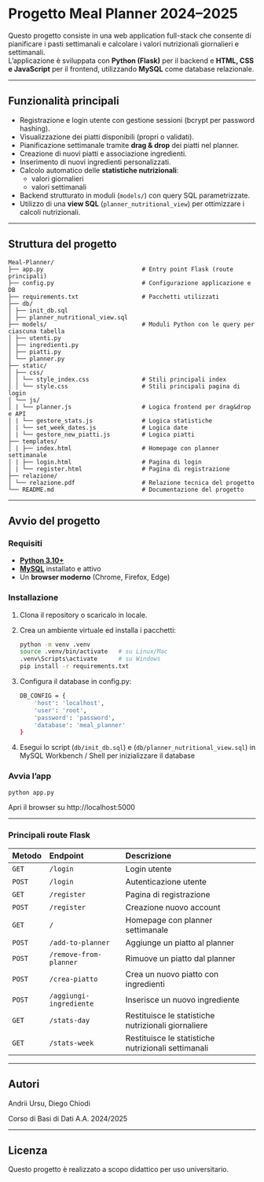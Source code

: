 # Progetto Meal Planner 2024–2025

Questo progetto consiste in una web application full-stack che consente di pianificare i pasti settimanali e calcolare i valori nutrizionali giornalieri e settimanali.  
L’applicazione è sviluppata con **Python (Flask)** per il backend e **HTML, CSS e JavaScript** per il frontend, utilizzando **MySQL** come database relazionale.

---

## Funzionalità principali

- Registrazione e login utente con gestione sessioni (bcrypt per password hashing).
- Visualizzazione dei piatti disponibili (propri o validati).
- Pianificazione settimanale tramite **drag & drop** dei piatti nel planner.
- Creazione di nuovi piatti e associazione ingredienti.
- Inserimento di nuovi ingredienti personalizzati.
- Calcolo automatico delle **statistiche nutrizionali**:
  - valori giornalieri
  - valori settimanali
- Backend strutturato in moduli (`models/`) con query SQL parametrizzate.
- Utilizzo di una **view SQL** (`planner_nutritional_view`) per ottimizzare i calcoli nutrizionali.

---

## Struttura del progetto

    Meal-Planner/
    ├── app.py                            # Entry point Flask (route principali)
    ├── config.py                         # Configurazione applicazione e DB
    ├── requirements.txt                  # Pacchetti utilizzati
    ├── db/
    │ ├── init_db.sql
    │ ├── planner_nutritional_view.sql
    ├── models/                           # Moduli Python con le query per ciascuna tabella
    │ ├── utenti.py
    │ ├── ingredienti.py
    │ ├── piatti.py
    │ └── planner.py
    ├── static/
    │ ├── css/
    │ │ └── style_index.css               # Stili principali index
    │ │ └── style.css                     # Stili principali pagina di login
    │ └── js/
    │ | └── planner.js                    # Logica frontend per drag&drop e API
    │ | └── gestore_stats.js              # Logica statistiche
    │ | └── set_week_dates.js             # Logica date
    │ | └── gestore_new_piatti.js         # Logica piatti
    ├── templates/
    │ | ├── index.html                    # Homepage con planner settimanale
    │ | ├── login.html                    # Pagina di login
    │ | └── register.html                 # Pagina di registrazione
    ├── relazione/
    │ └── relazione.pdf                   # Relazione tecnica del progetto
    └── README.md                         # Documentazione del progetto

---

## Avvio del progetto

### Requisiti

- **[Python 3.10+](https://www.python.org/)**  
- **[MySQL](https://www.mysql.com/)** installato e attivo  
- Un **browser moderno** (Chrome, Firefox, Edge)

### Installazione

1. Clona il repository o scaricalo in locale.
2. Crea un ambiente virtuale ed installa i pacchetti:
   
   ```bash
   python -m venv .venv
   source .venv/bin/activate   # su Linux/Mac
   .venv\Scripts\activate      # su Windows
   pip install -r requirements.txt
   
3. Configura il database in config.py:
   
    ```bash
    DB_CONFIG = {
        'host': 'localhost',
        'user': 'root',
        'password': 'password',
        'database': 'meal_planner'
    }
    
 4. Esegui lo script (`db/init_db.sql`) e (`db/planner_nutritional_view.sql`) in MySQL Workbench / Shell per inizializzare il database

### Avvia l’app

```bash
python app.py
```

Apri il browser su http://localhost:5000

---

### Principali route Flask

| Metodo | Endpoint                | Descrizione                                         |
| :----- | :---------------------- | :-------------------------------------------------- |
| `GET`  | `/login`                | Login utente                                        |
| `POST` | `/login`                | Autenticazione utente                               |
| `GET`  | `/register`             | Pagina di registrazione                             |
| `POST` | `/register`             | Creazione nuovo account                             |
| `GET`  | `/`                     | Homepage con planner settimanale                    |
| `POST` | `/add-to-planner`       | Aggiunge un piatto al planner                       |
| `POST` | `/remove-from-planner`  | Rimuove un piatto dal planner                       |
| `POST` | `/crea-piatto`          | Crea un nuovo piatto con ingredienti                |
| `POST` | `/aggiungi-ingrediente` | Inserisce un nuovo ingrediente                      |
| `GET`  | `/stats-day`            | Restituisce le statistiche nutrizionali giornaliere |
| `GET`  | `/stats-week`           | Restituisce le statistiche nutrizionali settimanali |


---

## Autori

Andrii Ursu, Diego Chiodi

Corso di Basi di Dati 
A.A. 2024/2025

---
## Licenza
Questo progetto è realizzato a scopo didattico per uso universitario.
